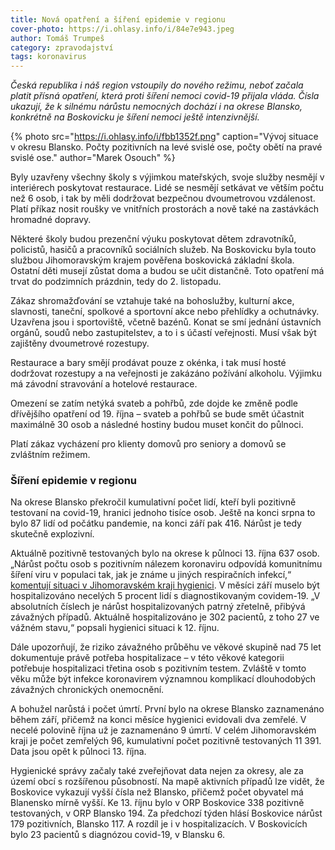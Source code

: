 ```yaml
---
title: Nová opatření a šíření epidemie v regionu
cover-photo: https://i.ohlasy.info/i/84e7e943.jpeg
author: Tomáš Trumpeš
category: zpravodajství
tags: koronavirus
---
```


*Česká republika i náš region vstoupily do nového režimu, neboť začala platit přísná opatření, která proti šíření nemoci covid-19 přijala vláda. Čísla ukazují, že k silnému nárůstu nemocných dochází i na okrese Blansko, konkrétně na Boskovicku je šíření nemoci ještě intenzivnější.*

{% photo src="https://i.ohlasy.info/i/fbb1352f.png" caption="Vývoj situace v okresu Blansko. Počty pozitivních na levé svislé ose, počty obětí na pravé svislé ose." author="Marek Osouch" %}

Byly uzavřeny všechny školy s výjimkou mateřských, svoje služby nesmějí v interiérech poskytovat restaurace. Lidé se nesmějí setkávat ve větším počtu než 6 osob, i tak by měli dodržovat bezpečnou dvoumetrovou vzdálenost. Platí příkaz nosit roušky ve vnitřních prostorách a nově také na zastávkách hromadné dopravy.

Některé školy budou prezenční výuku poskytovat dětem zdravotníků, policistů, hasičů a pracovníků sociálních služeb. Na Boskovicku byla touto službou Jihomoravským krajem pověřena boskovická základní škola. Ostatní děti musejí zůstat doma a budou se učit distančně. Toto opatření má trvat do podzimních prázdnin, tedy do 2. listopadu.

Zákaz shromažďování se vztahuje také na bohoslužby, kulturní akce, slavnosti, taneční, spolkové a sportovní akce nebo přehlídky a ochutnávky. Uzavřena jsou i sportoviště, včetně bazénů. Konat se smí jednání ústavních orgánů, soudů nebo zastupitelstev, a to i s účastí veřejnosti. Musí však být zajištěny dvoumetrové rozestupy.

Restaurace a bary smějí prodávat pouze z okénka, i tak musí hosté dodržovat rozestupy a na veřejnosti je zakázáno požívání alkoholu. Výjimku má závodní stravování a hotelové restaurace.

Omezení se zatím netýká svateb a pohřbů, zde dojde ke změně podle dřívějšího opatření od 19. října – svateb a pohřbů se bude smět účastnit maximálně 30 osob a následné hostiny budou muset končit do půlnoci.

Platí zákaz vycházení pro klienty domovů pro seniory a domovů se zvláštním režimem.

### Šíření epidemie v regionu

Na okrese Blansko překročil kumulativní počet lidí, kteří byli pozitivně testovaní na covid-19, hranici jednoho tisíce osob. Ještě na konci srpna to bylo 87 lidí od počátku pandemie, na konci září pak 416. Nárůst je tedy skutečně explozivní.

Aktuálně pozitivně testovaných bylo na okrese k půlnoci 13. října 637 osob. „Nárůst počtu osob s pozitivním nálezem koronaviru odpovídá komunitnímu šíření viru v populaci tak, jak je známe u jiných respiračních infekcí,“ [komentují situaci v Jihomoravském kraji hygienici](https://data.ohlasy.info/2020/covid/prehled-13-10.pdf). V měsíci září muselo být hospitalizováno necelých 5 procent lidí s diagnostikovaným covidem-19. „V absolutních číslech je nárůst hospitalizovaných patrný zřetelně, přibývá závažných případů. Aktuálně hospitalizováno je 302 pacientů, z toho 27 ve vážném stavu,“ popsali hygienici situaci k 12. říjnu.

Dále upozorňují, že riziko závažného průběhu ve věkové skupině nad 75 let dokumentuje právě potřeba hospitalizace – v této věkové kategorii potřebuje hospitalizaci třetina osob s pozitivním testem. Zvláště v tomto věku může být infekce koronavirem významnou komplikací dlouhodobých závažných chronických onemocnění.

A bohužel narůstá i počet úmrtí. První bylo na okrese Blansko zaznamenáno během září, přičemž na konci měsíce hygienici evidovali dva zemřelé. V necelé polovině října už je zaznamenáno 9 úmrtí. V celém Jihomoravském kraji je počet zemřelých 96, kumulativní počet pozitivně testovaných 11 391. Data jsou opět k půlnoci 13. října.

Hygienické správy začaly také zveřejňovat data nejen za okresy, ale za území obcí s rozšířenou působností. Na mapě aktivních případů lze vidět, že Boskovice vykazují vyšší čísla než Blansko, přičemž počet obyvatel má Blanensko mírně vyšší. Ke 13. říjnu bylo v ORP Boskovice 338 pozitivně testovaných, v ORP Blansko 194. Za předchozí týden hlásí Boskovice nárůst 179 pozitivních, Blansko 117. A rozdíl je i v hospitalizacích. V Boskovicích bylo 23 pacientů s diagnózou covid-19, v Blansku 6.
